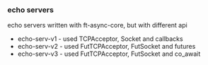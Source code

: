 ### echo servers
echo servers written with ft-async-core, but with different api
- echo-serv-v1 - used TCPAcceptor, Socket and callbacks
- echo-serv-v2 - used FutTCPAcceptor, FutSocket and futures
- echo-serv-v3 - used FutTCPAcceptor, FutSocket and co_await